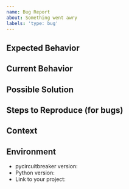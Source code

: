 ```yaml
---
name: Bug Report
about: Something went awry
labels: 'type: bug'
---
```


## Expected Behavior
<!-- Tell us what should happen -->

## Current Behavior
<!-- Tell us what happens instead of the expected behavior -->

## Possible Solution
<!--
  Not obligatory, but suggest a fix/reason for the bug,
  or ideas how to implement the addition or change
-->

## Steps to Reproduce (for bugs)
<!--
  Provide an example that reproduces the issue
-->

## Context
<!--
  How has this issue affected you? What are you trying to accomplish? Providing
  context helps us come up with a solution that is most useful in the real world
-->

## Environment
<!-- Include as many relevant details about the environment you experienced the bug in -->
* pycircuitbreaker version:
* Python version:
* Link to your project:
